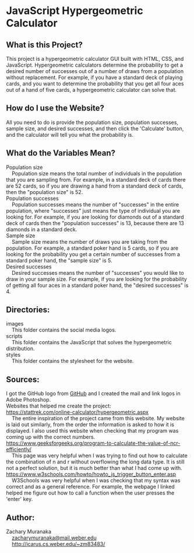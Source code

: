 # JavaScript Hypergeometric Calculator

## What is this Project?

This project is a hypergeometric calculator GUI built with HTML, CSS, and JavaScript. Hypergeometric calculators determine the probability to get a desired number of successes out of a number of draws from a population without replacement. For example, if you have a standard deck of playing cards, and you want to determine the probability that you get all four aces out of a hand of five cards, a hypergeometric calculator can solve that.

## How do I use the Website?

All you need to do is provide the population size, population successes, sample size, and desired successes, and then click the 'Calculate' button, and the calculator will tell you what the probability is.

## What do the Variables Mean?

Population size  
&nbsp;&nbsp;&nbsp;&nbsp;Population size means the total number of individuals in the population that you are sampling from. For example, in a standard deck of cards there are 52 cards, so if you are drawing a hand from a standard deck of cards, then the "population size" is 52.  
Population successes  
&nbsp;&nbsp;&nbsp;&nbsp;Population successes means the number of "successes" in the entire population, where "successes" just means the type of individual you are looking for. For example, if you are looking for diamonds out of a standard deck of cards then the "population successes" is 13, because there are 13 diamonds in a standard deck.  
Sample size  
&nbsp;&nbsp;&nbsp;&nbsp;Sample size means the number of draws you are taking from the population. For example, a standard poker hand is 5 cards, so if you are looking for the probability you get a certain number of successes from a standard poker hand, the "sample size" is 5.  
Desired successes  
&nbsp;&nbsp;&nbsp;&nbsp;Desired successes means the number of "successes" you would like to draw in your sample size. For example, if you are looking for the probability of getting all four aces in a standard poker hand, the "desired successes" is 4.

## Directories:

images  
&nbsp;&nbsp;&nbsp;&nbsp;This folder contains the social media logos.  
scripts  
&nbsp;&nbsp;&nbsp;&nbsp;This folder contains the JavaScript that solves the hypergeometric distribution.  
styles  
&nbsp;&nbsp;&nbsp;&nbsp;This folder contains the stylesheet for the website.

## Sources:

I got the GitHub logo from [GitHub](https://github.com/logos) and I created the mail and link logos in Adobe Photoshop.  
Websites that helped me create the project:  
https://stattrek.com/online-calculator/hypergeometric.aspx  
&nbsp;&nbsp;&nbsp;&nbsp;The entire inspiration of the project came from this website. My website is laid out similarly, from the order the information is asked to how it is displayed. I also used this website when checking that my program was coming up with the correct numbers.  
https://www.geeksforgeeks.org/program-to-calculate-the-value-of-ncr-efficiently/  
&nbsp;&nbsp;&nbsp;&nbsp;This page was very helpful when I was trying to find out how to calculate the combination of n and r without overflowing the long data type. It is still not a perfect solution, but it is much better than what I had come up with.  
https://www.w3schools.com/howto/howto_js_trigger_button_enter.asp  
&nbsp;&nbsp;&nbsp;&nbsp;W3Schools was very helpful when I was checking that my syntax was correct and as a general reference. For example, the webpage I linked helped me figure out how to call a function when the user presses the 'enter' key.

## Author:

Zachary Muranaka  
&nbsp;&nbsp;&nbsp;&nbsp;zacharymuranaka@mail.weber.edu  
&nbsp;&nbsp;&nbsp;&nbsp;http://icarus.cs.weber.edu/~zm83483/

